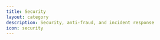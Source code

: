 ```yaml
---
title: Security
layout: category
description: Security, anti-fraud, and incident response
icon: security
---
```

